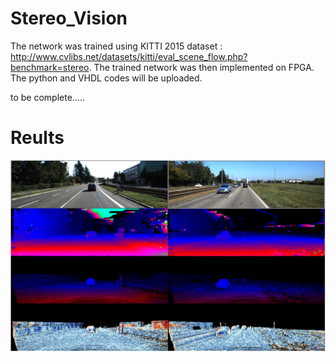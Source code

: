 # Stereo_Vision

The network was trained using KITTI 2015 dataset : http://www.cvlibs.net/datasets/kitti/eval_scene_flow.php?benchmark=stereo.
The trained network was then implemented on FPGA. 
The python and VHDL codes will be uploaded.

to be complete.....


# Reults

![alt text](results.png)
